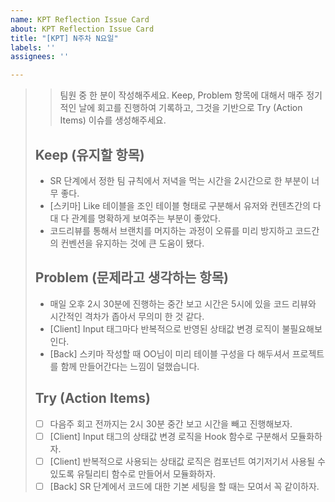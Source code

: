 ```yaml
---
name: KPT Reflection Issue Card
about: KPT Reflection Issue Card
title: "[KPT] N주차 N요일"
labels: ''
assignees: ''

---
```


> > 팀원 중 한 분이 작성해주세요.
> > Keep, Problem 항목에 대해서 매주 정기적인 날에 회고를 진행하여 기록하고, 그것을 기반으로 Try (Action Items)  이슈를 생성해주세요.
> 
> ## Keep (유지할 항목)
> * SR 단계에서 정한 팀 규칙에서 저녁을 먹는 시간을 2시간으로 한 부분이 너무 좋다.
> * [스키마] Like 테이블을 조인 테이블 형태로 구분해서 유저와 컨텐츠간의 다 대 다 관계를 명확하게 보여주는 부분이 좋았다.
> * 코드리뷰를 통해서 브랜치를 머지하는 과정이 오류를 미리 방지하고 코드간의 컨벤션을 유지하는 것에 큰 도움이 됐다.
> 
> ## Problem (문제라고 생각하는 항목)
> * 매일 오후 2시 30분에 진행하는 중간 보고 시간은 5시에 있을 코드 리뷰와 시간적인 격차가 좁아서 무의미 한 것 같다.
> * [Client] Input 태그마다 반복적으로 반영된 상태값 변경 로직이 불필요해보인다.
> * [Back] 스키마 작성할 때 OO님이 미리 테이블 구성을 다 해두셔서 프로젝트를 함께 만들어간다는 느낌이 덜했습니다.
> 
> ## Try (Action Items)
> * [ ]  다음주 회고 전까지는 2시 30분 중간 보고 시간을 빼고 진행해보자.
> * [ ]  [Client] Input 태그의 상태값 변경 로직을 Hook 함수로 구분해서 모듈화하자.
> * [ ]  [Client] 반복적으로 사용되는 상태값 로직은 컴포넌트 여기저기서 사용될 수 있도록 유틸리티 함수로 만들어서 모듈화하자.
> * [ ]  [Back] SR 단계에서 코드에 대한 기본 세팅을 할 때는 모여서 꼭 같이하자.
